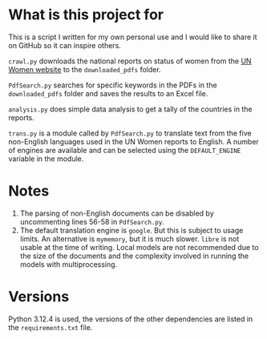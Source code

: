 # What is this project for

This is a script I written for my own personal use and I would like to share it on GitHub so it can inspire others.

`crawl.py` downloads the national reports on status of women from the [UN Women website](https://www.unwomen.org/en/how-we-work/commission-on-the-status-of-women/csw69-2025/preparations) to the `downloaded_pdfs` folder.

`PdfSearch.py` searches for specific keywords in the PDFs in the `downloaded_pdfs` folder and saves the results to an Excel file.

`analysis.py` does simple data analysis to get a tally of the countries in the reports.

`trans.py` is a module called by `PdfSearch.py` to translate text from the five non-English languages used in the UN Women reports to English. A number of engines are available and can be selected using the `DEFAULT_ENGINE` variable in the module.

# Notes
1. The parsing of non-English documents can be disabled by uncommenting lines 56-58 in `PdfSearch.py`.
2. The default translation engine is `google`. But this is subject to usage limits. An alternative is `mymemory`, but it is much slower. `libre` is not usable at the time of writing. Local models are not recommended due to the size of the documents and the complexity involved in running the models with multiprocessing.

# Versions

Python 3.12.4 is used, the versions of the other dependencies are listed in the `requirements.txt` file.